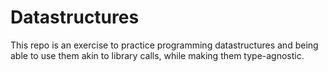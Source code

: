 Datastructures
==============

This repo is an exercise to practice programming datastructures and being able to use them akin to library calls, while making them type-agnostic.
